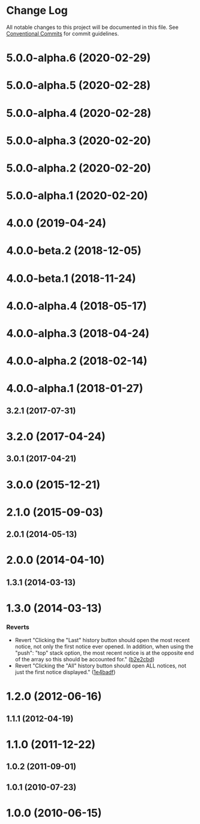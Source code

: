 # Change Log

All notable changes to this project will be documented in this file.
See [Conventional Commits](https://conventionalcommits.org) for commit guidelines.

# 5.0.0-alpha.6 (2020-02-29)



# 5.0.0-alpha.5 (2020-02-28)



# 5.0.0-alpha.4 (2020-02-28)



# 5.0.0-alpha.3 (2020-02-20)



# 5.0.0-alpha.2 (2020-02-20)



# 5.0.0-alpha.1 (2020-02-20)



# 4.0.0 (2019-04-24)



# 4.0.0-beta.2 (2018-12-05)



# 4.0.0-beta.1 (2018-11-24)



# 4.0.0-alpha.4 (2018-05-17)



# 4.0.0-alpha.3 (2018-04-24)



# 4.0.0-alpha.2 (2018-02-14)



# 4.0.0-alpha.1 (2018-01-27)



## 3.2.1 (2017-07-31)



# 3.2.0 (2017-04-24)



## 3.0.1 (2017-04-21)



# 3.0.0 (2015-12-21)



# 2.1.0 (2015-09-03)



## 2.0.1 (2014-05-13)



# 2.0.0 (2014-04-10)



## 1.3.1 (2014-03-13)



# 1.3.0 (2014-03-13)


### Reverts

* Revert "Clicking the "Last" history button should open the most recent notice, not only the first notice ever opened. In addition, when using the "push": "top" stack option, the most recent notice is at the opposite end of the array so this should be accounted for." ([b2e2cbd](https://github.com/sciactive/pnotify/commit/b2e2cbd2b772ba16cb2066fb41b5f03f02caa0f7))
* Revert "Clicking the "All" history button should open ALL notices, not just the first notice displayed." ([1e4badf](https://github.com/sciactive/pnotify/commit/1e4badfd65c0a5d5638a2ea8f73de1057e3c3ca5))



# 1.2.0 (2012-06-16)



## 1.1.1 (2012-04-19)



# 1.1.0 (2011-12-22)



## 1.0.2 (2011-09-01)



## 1.0.1 (2010-07-23)



# 1.0.0 (2010-06-15)
